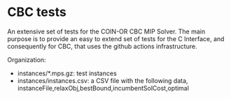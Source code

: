 # CBC tests

An extensive set of tests for the COIN-OR CBC MIP Solver. The main purpose is
to provide an easy to extend set of tests for the C Interface, and consequently
for CBC, that uses the github actions infrastructure.

Organization:

- instances/*.mps.gz: test instances
- instances/instances.csv:  a CSV file with the following data,
  instanceFile,relaxObj,bestBound,incumbentSolCost,optimal

